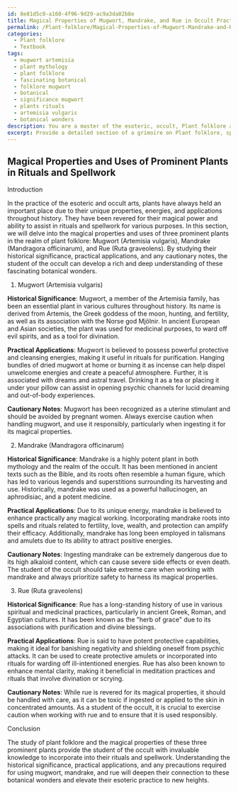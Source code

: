 ```yaml
---
id: 8e81d5c0-a160-4f96-9d29-ac9a3da02b8e
title: Magical Properties of Mugwort, Mandrake, and Rue in Occult Practice
permalink: /Plant-folklore/Magical-Properties-of-Mugwort-Mandrake-and-Rue-in-Occult-Practice/
categories:
  - Plant folklore
  - Textbook
tags:
  - mugwort artemisia
  - plant mythology
  - plant folklore
  - fascinating botanical
  - folklore mugwort
  - botanical
  - significance mugwort
  - plants rituals
  - artemisia vulgaris
  - botanical wonders
description: You are a master of the esoteric, occult, Plant folklore and education, you have written many textbooks on the subject in ways that provide students with rich and deep understanding of the subject. You are being asked to write textbook-like sections on a topic and you do it with full context, explainability, and reliability in accuracy to the true facts of the topic at hand, in a textbook style that a student would easily be able to learn from, in a rich, engaging, and contextual way. Always include relevant context (such as formulas and history), related concepts, and in a way that someone can gain deep insights from.
excerpt: Provide a detailed section of a grimoire on Plant folklore, specifically focusing on the magical properties and uses of three prominent plants in rituals and spellwork. Include the plants' historical significance, practical applications, and any cautionary notes for a student of the occult to learn from and deepen their knowledge on this fascinating topic.
---
```


## Magical Properties and Uses of Prominent Plants in Rituals and Spellwork

Introduction

In the practice of the esoteric and occult arts, plants have always held an important place due to their unique properties, energies, and applications throughout history. They have been revered for their magical power and ability to assist in rituals and spellwork for various purposes. In this section, we will delve into the magical properties and uses of three prominent plants in the realm of plant folklore: Mugwort (Artemisia vulgaris), Mandrake (Mandragora officinarum), and Rue (Ruta graveolens). By studying their historical significance, practical applications, and any cautionary notes, the student of the occult can develop a rich and deep understanding of these fascinating botanical wonders.

1. Mugwort (Artemisia vulgaris)

**Historical Significance**: Mugwort, a member of the Artemisia family, has been an essential plant in various cultures throughout history. Its name is derived from Artemis, the Greek goddess of the moon, hunting, and fertility, as well as its association with the Norse god Mjölnir. In ancient European and Asian societies, the plant was used for medicinal purposes, to ward off evil spirits, and as a tool for divination.

**Practical Applications**: Mugwort is believed to possess powerful protective and cleansing energies, making it useful in rituals for purification. Hanging bundles of dried mugwort at home or burning it as incense can help dispel unwelcome energies and create a peaceful atmosphere. Further, it is associated with dreams and astral travel. Drinking it as a tea or placing it under your pillow can assist in opening psychic channels for lucid dreaming and out-of-body experiences. 

**Cautionary Notes**: Mugwort has been recognized as a uterine stimulant and should be avoided by pregnant women. Always exercise caution when handling mugwort, and use it responsibly, particularly when ingesting it for its magical properties.

2. Mandrake (Mandragora officinarum)

**Historical Significance**: Mandrake is a highly potent plant in both mythology and the realm of the occult. It has been mentioned in ancient texts such as the Bible, and its roots often resemble a human figure, which has led to various legends and superstitions surrounding its harvesting and use. Historically, mandrake was used as a powerful hallucinogen, an aphrodisiac, and a potent medicine.

**Practical Applications**: Due to its unique energy, mandrake is believed to enhance practically any magical working. Incorporating mandrake roots into spells and rituals related to fertility, love, wealth, and protection can amplify their efficacy. Additionally, mandrake has long been employed in talismans and amulets due to its ability to attract positive energies.

**Cautionary Notes**: Ingesting mandrake can be extremely dangerous due to its high alkaloid content, which can cause severe side effects or even death. The student of the occult should take extreme care when working with mandrake and always prioritize safety to harness its magical properties.

3. Rue (Ruta graveolens)

**Historical Significance**: Rue has a long-standing history of use in various spiritual and medicinal practices, particularly in ancient Greek, Roman, and Egyptian cultures. It has been known as the "herb of grace" due to its associations with purification and divine blessings.

**Practical Applications**: Rue is said to have potent protective capabilities, making it ideal for banishing negativity and shielding oneself from psychic attacks. It can be used to create protective amulets or incorporated into rituals for warding off ill-intentioned energies. Rue has also been known to enhance mental clarity, making it beneficial in meditation practices and rituals that involve divination or scrying.

**Cautionary Notes**: While rue is revered for its magical properties, it should be handled with care, as it can be toxic if ingested or applied to the skin in concentrated amounts. As a student of the occult, it is crucial to exercise caution when working with rue and to ensure that it is used responsibly.

Conclusion

The study of plant folklore and the magical properties of these three prominent plants provide the student of the occult with invaluable knowledge to incorporate into their rituals and spellwork. Understanding the historical significance, practical applications, and any precautions required for using mugwort, mandrake, and rue will deepen their connection to these botanical wonders and elevate their esoteric practice to new heights.
